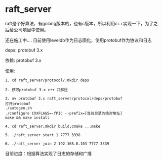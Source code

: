 # raft_server

raft是个好算法，有golang版本的，也有c版本，所以利用c++实现一下，为了之后给公司项目中使用。

还在施工中....
目前使用leveldb作为日志固化，使用protobuf作为协议和日志

deps:
    protobuf 3.x
    
依赖:
    protobuf 3.x

使用:
    
    1. cd raft_server/protocol/;mkdir deps
	
    2. 获取protobuf 3.x c++ 并解压
	
    3. mv protobuf 3.x raft_server/protocol/deps/protobuf
    打开protobuf
    ./autogen.sh
    ./configure CXXFLAGS=-fPIC --prefix=[当前目录的绝对地址]
    make && make install
    
	4. cd raft_server;mkdir build;cmake ..;make
    
	5. ./raft_server start 1 7777 3338
    
	6. ./raft_server join 2 192.168.0.103 7777 3339
    
    
目前进度：根据算法实现了日志的存储和广播
